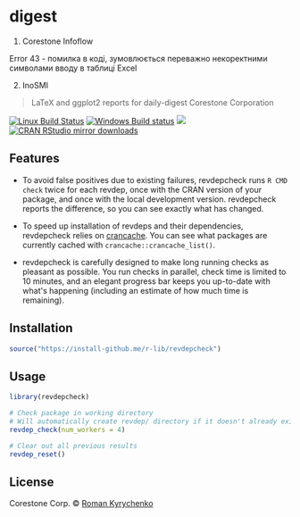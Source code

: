 # digest


1) Corestone Infoflow

Error 43 - помилка в коді, зумовлюється переважно некоректними символами вводу в таблиці Excel

2) InoSMI

> LaTeX and ggplot2 reports for daily-digest Corestone Corporation

[![Linux Build Status](https://travis-ci.org/r-lib/revdepcheck.svg?branch=master)](https://travis-ci.org/r-lib/revdepcheck)
[![Windows Build status](https://ci.appveyor.com/api/projects/status/github/r-lib/revdepcheck?svg=true)](https://ci.appveyor.com/project/gaborcsardi/revdepcheck)
[![](http://www.r-pkg.org/badges/version/revdepcheck)](http://www.r-pkg.org/pkg/revdepcheck)
[![CRAN RStudio mirror downloads](http://cranlogs.r-pkg.org/badges/revdepcheck)](http://www.r-pkg.org/pkg/revdepcheck)

## Features

* To avoid false positives due to existing failures, revdepcheck runs 
  `R CMD check` twice for each revdep, once with the CRAN version of your 
  package, and once with the local development version. revdepcheck
  reports the difference, so you can see exactly what has changed.

* To speed up installation of revdeps and their dependencies, revdepcheck 
  relies on [crancache](https://github.com/r-lib/crancache). You can see what 
  packages are currently cached with `crancache::crancache_list()`.
  
* revdepcheck is carefully designed to make long running checks as pleasant
  as possible. You run checks in parallel, check time is limited to 10 minutes,
  and an elegant progress bar keeps you up-to-date with what's happening
  (including an estimate of how much time is remaining).

## Installation

```r
source("https://install-github.me/r-lib/revdepcheck")
```

## Usage

```r
library(revdepcheck)

# Check package in working directory
# Will automatically create revdep/ directory if it doesn't already exist
revdep_check(num_workers = 4)

# Clear out all previous results
revdep_reset()
```

## License

Corestone Corp. ©
[Roman Kyrychenko](https://github.com/RomanKyrychenko)
